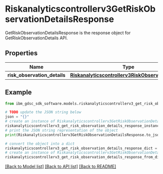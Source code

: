 # Riskanalyticscontrollerv3GetRiskObservationDetailsResponse

GetRiskObservationDetailsResponse is the response object for GetRiskObservationDetails API.

## Properties

Name | Type | Description | Notes
------------ | ------------- | ------------- | -------------
**risk_observation_details** | [**Riskanalyticscontrollerv3RiskObservationDetails**](Riskanalyticscontrollerv3RiskObservationDetails.md) |  | [optional] 

## Example

```python
from ibm_gdsc_sdk_software.models.riskanalyticscontrollerv3_get_risk_observation_details_response import Riskanalyticscontrollerv3GetRiskObservationDetailsResponse

# TODO update the JSON string below
json = "{}"
# create an instance of Riskanalyticscontrollerv3GetRiskObservationDetailsResponse from a JSON string
riskanalyticscontrollerv3_get_risk_observation_details_response_instance = Riskanalyticscontrollerv3GetRiskObservationDetailsResponse.from_json(json)
# print the JSON string representation of the object
print(Riskanalyticscontrollerv3GetRiskObservationDetailsResponse.to_json())

# convert the object into a dict
riskanalyticscontrollerv3_get_risk_observation_details_response_dict = riskanalyticscontrollerv3_get_risk_observation_details_response_instance.to_dict()
# create an instance of Riskanalyticscontrollerv3GetRiskObservationDetailsResponse from a dict
riskanalyticscontrollerv3_get_risk_observation_details_response_from_dict = Riskanalyticscontrollerv3GetRiskObservationDetailsResponse.from_dict(riskanalyticscontrollerv3_get_risk_observation_details_response_dict)
```
[[Back to Model list]](../README.md#documentation-for-models) [[Back to API list]](../README.md#documentation-for-api-endpoints) [[Back to README]](../README.md)


